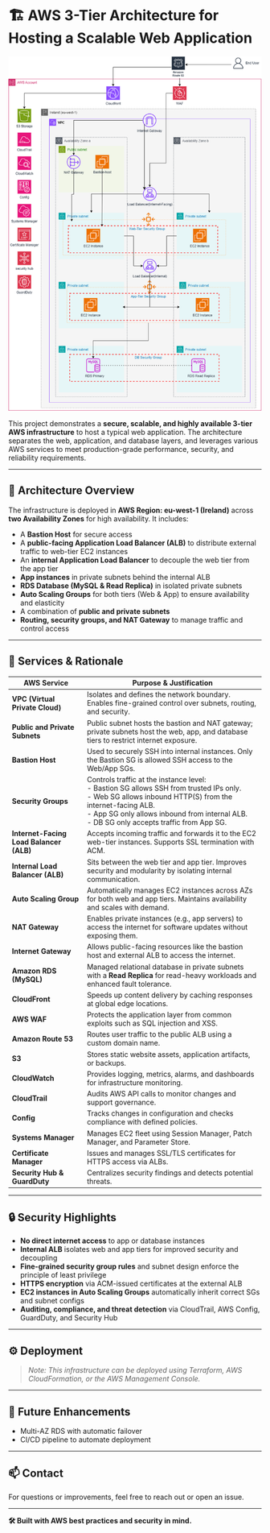 # 🏗️ AWS 3-Tier Architecture for Hosting a Scalable Web Application

![AWS Architecture Diagram](./architecture.png)

This project demonstrates a **secure, scalable, and highly available 3-tier AWS infrastructure** to host a typical web application. The architecture separates the web, application, and database layers, and leverages various AWS services to meet production-grade performance, security, and reliability requirements.

---

## 📌 Architecture Overview

The infrastructure is deployed in **AWS Region: eu-west-1 (Ireland)** across **two Availability Zones** for high availability. It includes:

- A **Bastion Host** for secure access  
- A **public-facing Application Load Balancer (ALB)** to distribute external traffic to web-tier EC2 instances  
- An **internal Application Load Balancer** to decouple the web tier from the app tier  
- **App instances** in private subnets behind the internal ALB  
- **RDS Database (MySQL & Read Replica)** in isolated private subnets  
- **Auto Scaling Groups** for both tiers (Web & App) to ensure availability and elasticity  
- A combination of **public and private subnets**  
- **Routing, security groups, and NAT Gateway** to manage traffic and control access

---

## 🚀 Services & Rationale

| AWS Service | Purpose & Justification |
|-------------|-------------------------|
| **VPC (Virtual Private Cloud)** | Isolates and defines the network boundary. Enables fine-grained control over subnets, routing, and security. |
| **Public and Private Subnets** | Public subnet hosts the bastion and NAT gateway; private subnets host the web, app, and database tiers to restrict internet exposure. |
| **Bastion Host** | Used to securely SSH into internal instances. Only the Bastion SG is allowed SSH access to the Web/App SGs. |
| **Security Groups** | Controls traffic at the instance level:<br>- Bastion SG allows SSH from trusted IPs only.<br>- Web SG allows inbound HTTP(S) from the internet-facing ALB.<br>- App SG only allows inbound from internal ALB.<br>- DB SG only accepts traffic from App SG. |
| **Internet-Facing Load Balancer (ALB)** | Accepts incoming traffic and forwards it to the EC2 web-tier instances. Supports SSL termination with ACM. |
| **Internal Load Balancer (ALB)** | Sits between the web tier and app tier. Improves security and modularity by isolating internal communication. |
| **Auto Scaling Group** | Automatically manages EC2 instances across AZs for both web and app tiers. Maintains availability and scales with demand. |
| **NAT Gateway** | Enables private instances (e.g., app servers) to access the internet for software updates without exposing them. |
| **Internet Gateway** | Allows public-facing resources like the bastion host and external ALB to access the internet. |
| **Amazon RDS (MySQL)** | Managed relational database in private subnets with a **Read Replica** for read-heavy workloads and enhanced fault tolerance. |
| **CloudFront** | Speeds up content delivery by caching responses at global edge locations. |
| **AWS WAF** | Protects the application layer from common exploits such as SQL injection and XSS. |
| **Amazon Route 53** | Routes user traffic to the public ALB using a custom domain name. |
| **S3** | Stores static website assets, application artifacts, or backups. |
| **CloudWatch** | Provides logging, metrics, alarms, and dashboards for infrastructure monitoring. |
| **CloudTrail** | Audits AWS API calls to monitor changes and support governance. |
| **Config** | Tracks changes in configuration and checks compliance with defined policies. |
| **Systems Manager** | Manages EC2 fleet using Session Manager, Patch Manager, and Parameter Store. |
| **Certificate Manager** | Issues and manages SSL/TLS certificates for HTTPS access via ALBs. |
| **Security Hub & GuardDuty** | Centralizes security findings and detects potential threats. |

---

## 🔒 Security Highlights

- **No direct internet access** to app or database instances  
- **Internal ALB** isolates web and app tiers for improved security and decoupling  
- **Fine-grained security group rules** and subnet design enforce the principle of least privilege  
- **HTTPS encryption** via ACM-issued certificates at the external ALB  
- **EC2 instances in Auto Scaling Groups** automatically inherit correct SGs and subnet configs  
- **Auditing, compliance, and threat detection** via CloudTrail, AWS Config, GuardDuty, and Security Hub

---

## ⚙️ Deployment

> *Note: This infrastructure can be deployed using Terraform, AWS CloudFormation, or the AWS Management Console.*

---

## 📎 Future Enhancements

- Multi-AZ RDS with automatic failover  
- CI/CD pipeline to automate deployment

---

## 📫 Contact

For questions or improvements, feel free to reach out or open an issue.

---

**🛠️ Built with AWS best practices and security in mind.**
